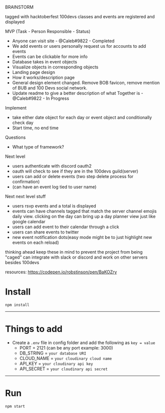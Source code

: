 BRAINSTORM

tagged with hacktoberfest
100devs classes and events are registered and displayed


MVP (Task - Person Responsible - Status)
- Anyone can visit site - @Caleb#9822 - Completed
- We add events or users personally request us for accounts to add events
- Events can be clickable for more info
- Database takes in event objects
- Visualize objects in corresponding objects
- Landing page design
- How it works/description page
- General design element changed. Remove BOB favicon, remove mention of BUB and 100 Devs social network.
- Update readme to give a better description of what Together is - @Caleb#9822 - In Progress

Implement
- take either date object for each day or event object and conditionally check day
- Start time, no end time

Questions 
- What type of framework?

Next level 

- users authenticate with discord oauth2 
- oauth will check to see if they are in the 100devs guild(server)
- users can add or delete events (two step delete process for confirmation)
- (can have an event log tied to user name)

Next next level stuff
- users rsvp events and a total is displayed
- events can have channels tagged that match the server channel emojis daily view. clicking on the day can bring up a day planner view just like google calendar
- users can add event to their calendar through a click
- users can share events to twitter
- new event notification dots(easy mode might be to just highlight new events on each reload)

thinking ahead
keep these in mind to prevent the project from being "caged"
can integrate with slack or discord and work on other servers besides 100devs

resources:
https://codepen.io/robstinson/pen/BaKOZry 

# Install

`npm install`

---

# Things to add

- Create a `.env` file in config folder and add the following as `key = value`
  - PORT = 2121 (can be any port example: 3000)
  - DB_STRING = `your database URI`
  - CLOUD_NAME = `your cloudinary cloud name`
  - API_KEY = `your cloudinary api key`
  - API_SECRET = `your cloudinary api secret`

---

# Run

`npm start`

